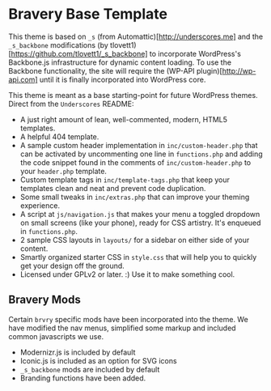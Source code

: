 Bravery Base Template
===

This theme is based on `_s` (from Automattic)[http://underscores.me] and the `_s_backbone` modifications (by tlovett1)[https://github.com/tlovett1/_s_backbone] to incorporate WordPress's Backbone.js infrastructure for dynamic content loading. To use the Backbone functionality, the site will require the (WP-API plugin)[http://wp-api.com] until it is finally incorporated into WordPress core.

This theme is meant as a base starting-point for future WordPress themes. Direct from the `Underscores` README:

* A just right amount of lean, well-commented, modern, HTML5 templates.
* A helpful 404 template.
* A sample custom header implementation in `inc/custom-header.php` that can be activated by uncommenting one line in `functions.php` and adding the code snippet found in the comments of `inc/custom-header.php` to your `header.php` template.
* Custom template tags in `inc/template-tags.php` that keep your templates clean and neat and prevent code duplication.
* Some small tweaks in `inc/extras.php` that can improve your theming experience.
* A script at `js/navigation.js` that makes your menu a toggled dropdown on small screens (like your phone), ready for CSS artistry. It's enqueued in `functions.php`.
* 2 sample CSS layouts in `layouts/` for a sidebar on either side of your content.
* Smartly organized starter CSS in `style.css` that will help you to quickly get your design off the ground.
* Licensed under GPLv2 or later. :) Use it to make something cool.

Bravery Mods
---------------

Certain `brvry` specific mods have been incorporated into the theme. We have modified the nav menus, simplified some markup and included common javascripts we use.

* Modernizr.js is included by default
* Iconic.js is included as an option for SVG icons
* `_s_backbone` mods are included by default
* Branding functions have been added.

